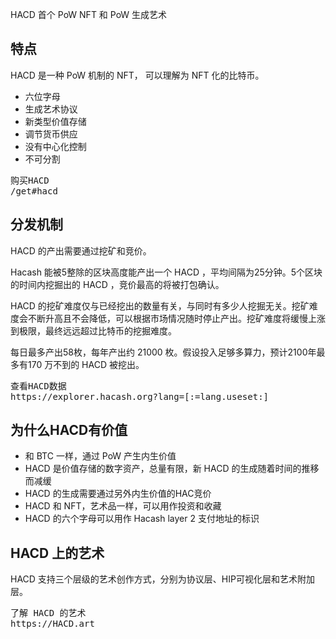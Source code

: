 HACD
首个 PoW NFT 和 PoW 生成艺术



## 特点 

HACD 是一种 PoW 机制的 NFT， 可以理解为 NFT 化的比特币。

- 六位字母
- 生成艺术协议
- 新类型价值存储
- 调节货币供应
- 没有中心化控制
- 不可分割
  
  
<pre class="links">
购买HACD
/get#hacd
</pre>

## 分发机制

HACD 的产出需要通过挖矿和竞价。

Hacash 能被5整除的区块高度能产出一个 HACD ，平均间隔为25分钟。5个区块的时间内挖掘出的 HACD ，竞价最高的将被打包确认。

HACD 的挖矿难度仅与已经挖出的数量有关，与同时有多少人挖掘无关。挖矿难度会不断升高且不会降低，可以根据市场情况随时停止产出。挖矿难度将缓慢上涨到极限，最终远远超过比特币的挖掘难度。

每日最多产出58枚，每年产出约 21000 枚。假设投入足够多算力，预计2100年最多有170 万不到的 HACD 被挖出。
  
<pre class="links">
查看HACD数据
https://explorer.hacash.org?lang=[:=lang.useset:]
</pre>


<a name="hip"></a>

<!-- ## HACD的艺术作品 -->

<a name="art"></a>

<!-- ## 如何在HACD创作艺术 -->

## 为什么HACD有价值

- 和 BTC 一样，通过 PoW 产生内生价值
- HACD 是价值存储的数字资产，总量有限，新 HACD 的生成随着时间的推移而减缓
- HACD 的生成需要通过另外内生价值的HAC竞价
- HACD 和 NFT，艺术品一样，可以用作投资和收藏
- HACD 的六个字母可以用作 Hacash layer 2 支付地址的标识

<!-- ## 挖矿难度曲线

BTC的挖矿难度平均为2周进行一次调整。而HACD的挖矿难度只会不断升高，在XXXX会跃升。  -->

<!-- ## CryptoPunks，Ordinals和HACD的比较

## HACD 是 Hacash 的货币和NFT -->

## HACD 上的艺术

HACD 支持三个层级的艺术创作方式，分别为协议层、HIP可视化层和艺术附加层。

<pre class="links">
了解 HACD 的艺术
https://HACD.art
</pre>
